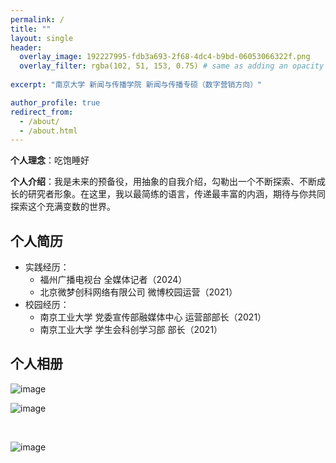 ```yaml
---
permalink: /
title: ""
layout: single
header:
  overlay_image: 192227995-fdb3a693-2f68-4dc4-b9bd-06053066322f.png
  overlay_filter: rgba(102, 51, 153, 0.75) # same as adding an opacity of 0.5 to a black background
  
excerpt: "南京大学 新闻与传播学院 新闻与传播专硕（数字营销方向）"

author_profile: true
redirect_from: 
  - /about/
  - /about.html
---
```



**个人理念**：吃饱睡好

**个人介绍**：我是未来的预备役，用抽象的自我介绍，勾勒出一个不断探索、不断成长的研究者形象。在这里，我以最简练的语言，传递最丰富的内涵，期待与你共同探索这个充满变数的世界。

## 个人简历

- 实践经历：
   - 福州广播电视台 全媒体记者（2024）
   - 北京微梦创科网络有限公司 微博校园运营（2021）
- 校园经历：
   - 南京工业大学 党委宣传部融媒体中心 运营部部长（2021）
   - 南京工业大学 学生会科创学习部 部长（2021）

## 个人相册

![image](https://github.com/user-attachments/assets/8d34a43a-bbe6-4abe-8de2-dccd85e6c50a)

![image](https://github.com/user-attachments/assets/57e270e4-47c5-417b-9110-5619c66af75d)



<br>
  
![image](https://user-images.githubusercontent.com/543384/192227995-fdb3a693-2f68-4dc4-b9bd-06053066322f.png)
